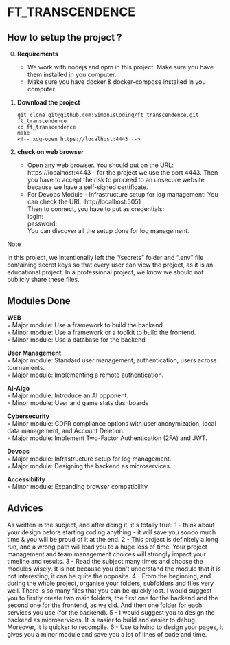 # FT_TRANSCENDENCE

<!-- Description of the project    -->

<!-- ## Final score
<div align=center>
<img src="https://github.com/SimonIsCoding/utils_and_random/blob/main/ft_irc_grade.png"/>
</div> -->

## How to setup the project ?
0. **Requirements**
    - We work with nodejs and npm in this project. Make sure you have them installed in you computer.
    - Make sure you have docker & docker-compose installed in you computer.

1. **Download the project**
    ```
    git clone git@github.com:SimonIsCoding/ft_transcendence.git ft_transcendence
    cd ft_transcendence
    make
    <!-- xdg-open https://localhost:4443 -->
    ```

2. **check on web browser**
   - Open any web browser. You should put on the URL: https://localhost:4443 - for the project we use the port 4443. Then you have to accept the risk to proceed to an unsecure website because we have a self-signed certificate.
   - For Devops Module - Infrastructure setup for log management:
   You can check the URL: http//localhost:5051<br>
   Then to connect, you have to put as credentials: <br>login: <br>password:
   <br>You can discover all the setup done for log management.

> [!NOTE]
> In this project, we intentionally left the “/secrets” folder and “.env” file containing secret keys so that every user can view the project, as it is an educational project. In a professional project, we know we should not publicly share these files.

## Modules Done
**WEB**
<br>◦ Major module: Use a framework to build the backend.
<br>◦ Minor module: Use a framework or a toolkit to build the frontend.
<br>◦ Minor module: Use a database for the backend

**User Management**
<br>◦ Major module: Standard user management, authentication, users across
tournaments.
<br>◦ Major module: Implementing a remote authentication.

**AI-Algo**
<br>◦ Major module: Introduce an AI opponent.
<br>◦ Minor module: User and game stats dashboards

**Cybersecurity**
<br>◦ Minor module: GDPR compliance options with user anonymization, local
data management, and Account Deletion.
<br>◦ Major module: Implement Two-Factor Authentication (2FA) and JWT.

**Devops**
<br>◦ Major module: Infrastructure setup for log management.
<br>◦ Major module: Designing the backend as microservices.

**Accessibility**
<br>◦ Minor module: Expanding browser compatibility

## Advices
As written in the subject, and after doing it, it's totally true:
1 - think about your design before starting coding anything - it will save you soooo much time & you will be proud of it at the end.
2 - This project is definitely a long run, and a wrong path will lead you to a huge loss
of time. Your project management and team management choices will strongly impact
your timeline and results.
3 - Read the subject many times and choose the modules wisely. It is not because you don't understand the module that it is not interesting, it can be quite the opposite.
4 - From the beginning, and during the whole project, organise your folders, subfolders and files very well. There is so many files that you can be quickly lost. I would suggest you to firstly create two main folders, the first one for the backend and the second one for the frontend, as we did. And then one folder for each services you use (for the backend).
5 - I would suggest you to design the backend as microservices. It is easier to build and easier to debug. Moreover, it is quicker to recompile.
6 - Use tailwind to design your pages, it gives you a minor module and save you a lot of lines of code and time.